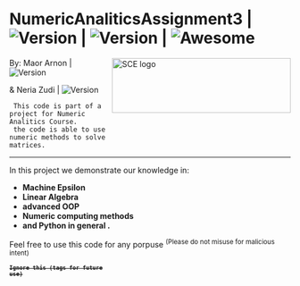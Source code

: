 # NumericAnaliticsAssignment3 | <img src="https://img.shields.io/badge/Version-0.3.3-green" alt="Version" > |   <img src="https://img.shields.io/badge/Downloads-0-lightgreen" alt="Version" > | ![Awesome](https://cdn.rawgit.com/sindresorhus/awesome/d7305f38d29fed78fa85652e3a63e154dd8e8829/media/badge.svg)

<img src="https://upload.wikimedia.org/wikipedia/he/4/44/SCE_logo.png" align="right"
     alt="SCE logo" width="320" height="98">


 By: Maor Arnon | <img src="https://img.shields.io/badge/Maor-Programmer-green" alt="Version" > 
 
 &  Neria Zudi | <img src="https://img.shields.io/badge/Matan-Programmer-blue" alt="Version" >
 


     This code is part of a project for Numeric Analitics Course.
     the code is able to use numeric methods to solve matrices.
   <hr>
   
   In this project we demonstrate our knowledge in:
   * **Machine Epsilon** 
   * **Linear Algebra** 
   * **advanced OOP** 
   * **Numeric computing methods**
   * **and Python in general .**

Feel free to use this code for any porpuse <sup> (Please do not misuse for malicious intent) </sub>



 


<code><strong><sup><strike>Ignore this (tags for future use)</strike></sup></strong></code>
